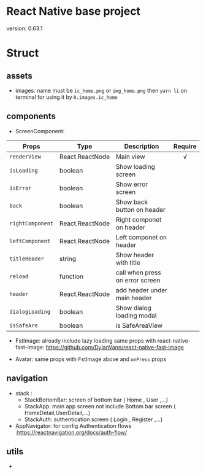 # React Native base project
version: 0.63.1

# Struct

## assets
  - images: name must be `ic_home.png` or `img_home.png` then `yarn li` on terminal for using it by `R.images.ic_home`
## components
  - ScreenComponent: 
  
| Props | Type |Description |Require|
| --- | --- | --- |:---:|
| `renderView` |React.ReactNode| Main view |√|
| `isLoading` | boolean | Show loading screen | |
| `isError` | boolean | Show error screen | |
| `back` | boolean | Show back button on header | |
| `rightComponent` | React.ReactNode | Right componet on header | |
| `leftComponent` | React.ReactNode | Left componet on header | |
| `titleHeader` | string | Show header with title | |
| `reload` | function | call when press on error screen | |
| `header` | React.ReactNode | add header under main header | |
| `dialogLoading` | boolean | Show dialog loading modal | |
| `isSafeAre` | boolean | is SafeAreaView | |

  - FstImage:
  already include lazy loading
  same props with react-native-fast-image: https://github.com/DylanVann/react-native-fast-image
  
  - Avatar:
   same props with FstImage above and `onPress` props
   
## navigation
  - stack :
    - StackBottomBar: screen of bottom bar ( Home , User ,...)
    - StackApp: main app screen not include Bottom bar screen ( HomeDetail,UserDetail,...)
    - StackAuth: authentication screen ( Login , Register ,...)
  - AppNavigator:
    for config Authentication flows :https://reactnavigation.org/docs/auth-flow/
## utils
  - 
